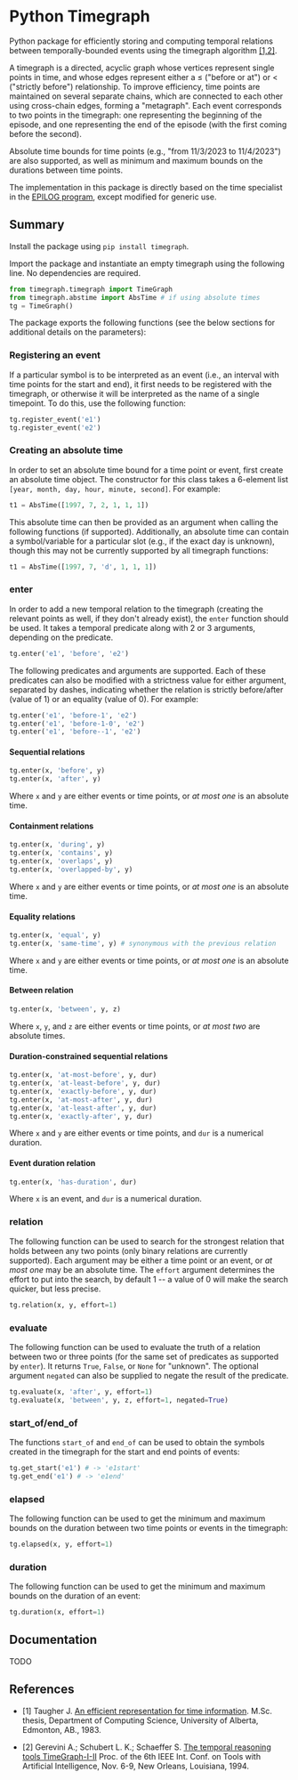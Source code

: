 # Python Timegraph

Python package for efficiently storing and computing temporal relations between temporally-bounded events using the timegraph algorithm [[1,2]](#references).

A timegraph is a directed, acyclic graph whose vertices represent single points in time, and whose edges represent either a ≤ ("before or at") or < ("strictly before") relationship. To improve efficiency, time points are maintained on several separate chains, which are connected to each other using cross-chain edges, forming a "metagraph". Each event corresponds to two points in the timegraph: one representing the beginning of the episode, and one representing the end of the episode (with the first coming before the second).

Absolute time bounds for time points (e.g., "from 11/3/2023 to 11/4/2023") are also supported, as well as minimum and maximum bounds on the durations between time points.

The implementation in this package is directly based on the time specialist in the [EPILOG program](https://www.cs.rochester.edu/research/epilog/), except modified for generic use.



## Summary

Install the package using `pip install timegraph`.

Import the package and instantiate an empty timegraph using the following line. No dependencies are required.

```python
from timegraph.timegraph import TimeGraph
from timegraph.abstime import AbsTime # if using absolute times
tg = TimeGraph()
```

The package exports the following functions (see the below sections for additional details on the parameters):


### Registering an event

If a particular symbol is to be interpreted as an event (i.e., an interval with time points for the start and end),
it first needs to be registered with the timegraph, or otherwise it will be interpreted as the name of a single timepoint.
To do this, use the following function:

```python
tg.register_event('e1')
tg.register_event('e2')
```


### Creating an absolute time

In order to set an absolute time bound for a time point or event, first create an absolute time object. The constructor for this class takes a 6-element list `[year, month, day, hour, minute, second]`. For example:

```python
t1 = AbsTime([1997, 7, 2, 1, 1, 1])
```

This absolute time can then be provided as an argument when calling the following functions (if supported). Additionally, an absolute time can contain a symbol/variable for a particular slot (e.g., if the exact day is unknown), though this may not be currently supported by all timegraph functions:

```python
t1 = AbsTime([1997, 7, 'd', 1, 1, 1])
```


### enter

In order to add a new temporal relation to the timegraph (creating the relevant points as well, if they don't already exist),
the `enter` function should be used. It takes a temporal predicate along with 2 or 3 arguments, depending on the predicate.

```python
tg.enter('e1', 'before', 'e2')
```

The following predicates and arguments are supported. Each of these predicates can also be modified with a strictness value for either argument, separated by dashes, indicating whether the relation is strictly before/after (value of 1) or an equality (value of 0). For example:

```python
tg.enter('e1', 'before-1', 'e2')
tg.enter('e1', 'before-1-0', 'e2')
tg.enter('e1', 'before--1', 'e2')
```

#### Sequential relations
```python
tg.enter(x, 'before', y)
tg.enter(x, 'after', y)
```

Where `x` and `y` are either events or time points, or *at most one* is an absolute time.

#### Containment relations
```python
tg.enter(x, 'during', y)
tg.enter(x, 'contains', y)
tg.enter(x, 'overlaps', y)
tg.enter(x, 'overlapped-by', y)
```

Where `x` and `y` are either events or time points, or *at most one* is an absolute time.

#### Equality relations
```python
tg.enter(x, 'equal', y)
tg.enter(x, 'same-time', y) # synonymous with the previous relation
```

Where `x` and `y` are either events or time points, or *at most one* is an absolute time.

#### Between relation
```python
tg.enter(x, 'between', y, z)
```

Where `x`, `y`, and `z` are either events or time points, or *at most two* are absolute times.

#### Duration-constrained sequential relations
```python
tg.enter(x, 'at-most-before', y, dur)
tg.enter(x, 'at-least-before', y, dur)
tg.enter(x, 'exactly-before', y, dur)
tg.enter(x, 'at-most-after', y, dur)
tg.enter(x, 'at-least-after', y, dur)
tg.enter(x, 'exactly-after', y, dur)
```

Where `x` and `y` are either events or time points, and `dur` is a numerical duration.

#### Event duration relation
```python
tg.enter(x, 'has-duration', dur)
```

Where `x` is an event, and `dur` is a numerical duration.


### relation

The following function can be used to search for the strongest relation that holds between any two points (only binary relations are currently supported). Each argument may be either a time point or an event, or *at most one* may be an absolute time. The `effort` argument determines the effort to put into the search, by default 1 -- a value of 0 will make the search quicker, but less precise.

```python
tg.relation(x, y, effort=1)
```


### evaluate

The following function can be used to evaluate the truth of a relation between two or three points (for the same set of predicates as supported by `enter`). It returns `True`, `False`, or `None` for "unknown". The optional argument `negated` can also be supplied to negate the result of the predicate.

```python
tg.evaluate(x, 'after', y, effort=1)
tg.evaluate(x, 'between', y, z, effort=1, negated=True)
```


### start_of/end_of

The functions `start_of` and `end_of` can be used to obtain the symbols created in the timegraph for the start and end points of events:

```python
tg.get_start('e1') # -> 'e1start'
tg.get_end('e1') # -> 'e1end'
```


### elapsed

The following function can be used to get the minimum and maximum bounds on the duration between two time points or events in the timegraph:

```python
tg.elapsed(x, y, effort=1)
```


### duration

The following function can be used to get the minimum and maximum bounds on the duration of an event:

```python
tg.duration(x, effort=1)
```


## Documentation

TODO


## References

* [1] Taugher J. [An efficient representation for time information](https://era.library.ualberta.ca/items/1e8a8293-e36e-4d75-9855-b3981ef4dd9c). M.<span></span>Sc. thesis, Department of Computing Science, University of Alberta, Edmonton, AB., 1983.

* [2] Gerevini A.; Schubert L. K.; Schaeffer S. [The temporal reasoning tools TimeGraph-I-II](https://ieeexplore.ieee.org/document/346448) Proc. of the 6th IEEE Int. Conf. on Tools with Artificial Intelligence, Nov. 6-9, New Orleans, Louisiana, 1994.